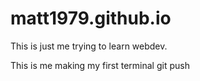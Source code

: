 # matt1979.github.io

This is just me trying to learn webdev.

This is me making my first terminal git push